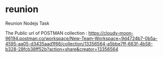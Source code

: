 # reunion
Reunion Nodejs Task


The Public url of POSTMAN collection : 
https://cloudy-moon-96194.postman.co/workspace/New-Team-Workspace~9d4724b7-0b5a-4595-aa05-d3435aad1f66/collection/13356564-a5bbe7ff-663f-4b58-b328-28fcb38ff52b?action=share&creator=13356564
